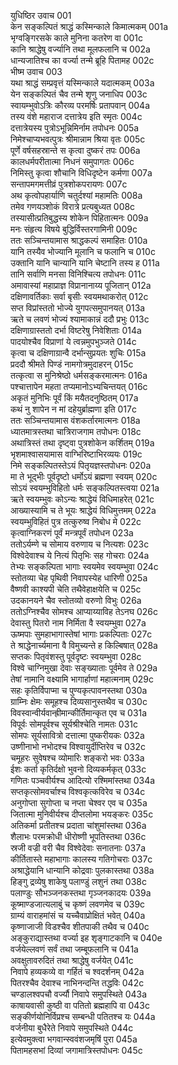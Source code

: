 युधिष्ठिर उवाच	001  
केन सङ्कल्पितं श्राद्धं कस्मिन्काले किमात्मकम्	001a  
भृग्वङ्गिरसके काले मुनिना कतरेण वा	001c  
कानि श्राद्धेषु वर्ज्यानि तथा मूलफलानि च	002a  
धान्यजातिश्च का वर्ज्या तन्मे ब्रूहि पितामह	002c  
भीष्म उवाच	003  
यथा श्राद्धं सम्प्रवृत्तं यस्मिन्काले यदात्मकम्	003a  
येन सङ्कल्पितं चैव तन्मे शृणु जनाधिप	003c  
स्वायम्भुवोऽत्रिः कौरव्य परमर्षिः प्रतापवान्	004a  
तस्य वंशे महाराज दत्तात्रेय इति स्मृतः	004c  
दत्तात्रेयस्य पुत्रोऽभून्निमिर्नाम तपोधनः	005a  
निमेश्चाप्यभवत्पुत्रः श्रीमान्नाम श्रिया वृतः	005c  
पूर्णे वर्षसहस्रान्ते स कृत्वा दुष्करं तपः	006a  
कालधर्मपरीतात्मा निधनं समुपागतः	006c  
निमिस्तु कृत्वा शौचानि विधिदृष्टेन कर्मणा	007a  
सन्तापमगमत्तीव्रं पुत्रशोकपरायणः	007c  
अथ कृत्वोपहार्याणि चतुर्दश्यां महामतिः	008a  
तमेव गणयञ्शोकं विरात्रे प्रत्यबुध्यत	008c  
तस्यासीत्प्रतिबुद्धस्य शोकेन पिहितात्मनः	009a  
मनः संहृत्य विषये बुद्धिर्विस्तरगामिनी	009c  
ततः सञ्चिन्तयामास श्राद्धकल्पं समाहितः	010a  
यानि तस्यैव भोज्यानि मूलानि च फलानि च	010c  
उक्तानि यानि चान्यानि यानि चेष्टानि तस्य ह	011a  
तानि सर्वाणि मनसा विनिश्चित्य तपोधनः	011c  
अमावास्यां महाप्राज्ञ विप्रानानाय्य पूजितान्	012a  
दक्षिणावर्तिकाः सर्वा बृसीः स्वयमथाकरोत्	012c  
सप्त विप्रांस्ततो भोज्ये युगपत्समुपानयत्	013a  
ऋते च लवणं भोज्यं श्यामाकान्नं ददौ प्रभुः	013c  
दक्षिणाग्रास्ततो दर्भा विष्टरेषु निवेशिताः	014a  
पादयोश्चैव विप्राणां ये त्वन्नमुपभुञ्जते	014c  
कृत्वा च दक्षिणाग्रान्वै दर्भान्सुप्रयतः शुचिः	015a  
प्रददौ श्रीमते पिण्डं नामगोत्रमुदाहरन्	015c  
तत्कृत्वा स मुनिश्रेष्ठो धर्मसङ्करमात्मनः	016a  
पश्चात्तापेन महता तप्यमानोऽभ्यचिन्तयत्	016c  
अकृतं मुनिभिः पूर्वं किं मयैतदनुष्ठितम्	017a  
कथं नु शापेन न मां दहेयुर्ब्राह्मणा इति	017c  
ततः सञ्चिन्तयामास वंशकर्तारमात्मनः	018a  
ध्यातमात्रस्तथा चात्रिराजगाम तपोधनः	018c  
अथात्रिस्तं तथा दृष्ट्वा पुत्रशोकेन कर्शितम्	019a  
भृशमाश्वासयामास वाग्भिरिष्टाभिरव्ययः	019c  
निमे सङ्कल्पितस्तेऽयं पितृयज्ञस्तपोधनः	020a  
मा ते भूद्भीः पूर्वदृष्टो धर्मोऽयं ब्रह्मणा स्वयम्	020c  
सोऽयं स्वयम्भुविहितो धर्मः सङ्कल्पितस्त्वया	021a  
ऋते स्वयम्भुवः कोऽन्यः श्राद्धेयं विधिमाहरेत्	021c  
आख्यास्यामि च ते भूयः श्राद्धेयं विधिमुत्तमम्	022a  
स्वयम्भुविहितं पुत्र तत्कुरुष्व निबोध मे	022c  
कृत्वाग्निकरणं पूर्वं मन्त्रपूर्वं तपोधन	023a  
ततोऽर्यम्णे च सोमाय वरुणाय च नित्यशः	023c  
विश्वेदेवाश्च ये नित्यं पितृभिः सह गोचराः	024a  
तेभ्यः सङ्कल्पिता भागाः स्वयमेव स्वयम्भुवा	024c  
स्तोतव्या चेह पृथिवी निवापस्येह धारिणी	025a  
वैष्णवी काश्यपी चेति तथैवेहाक्षयेति च	025c  
उदकानयने चैव स्तोतव्यो वरुणो विभुः	026a  
ततोऽग्निश्चैव सोमश्च आप्याय्याविह तेऽनघ	026c  
देवास्तु पितरो नाम निर्मिता वै स्वयम्भुवा	027a  
ऊष्मपाः सुमहाभागास्तेषां भागाः प्रकल्पिताः	027c  
ते श्राद्धेनार्च्यमाना वै विमुच्यन्ते ह किल्बिषात्	028a  
सप्तकः पितृवंशस्तु पूर्वदृष्टः स्वयम्भुवा	028c  
विश्वे चाग्निमुखा देवाः सङ्ख्याताः पूर्वमेव ते	029a  
तेषां नामानि वक्ष्यामि भागार्हाणां महात्मनाम्	029c  
सहः कृतिर्विपाप्मा च पुण्यकृत्पावनस्तथा	030a  
ग्राम्निः क्षेमः समूहश्च दिव्यसानुस्तथैव च	030c  
विवस्वान्वीर्यवान्ह्रीमान्कीर्तिमान्कृत एव च	031a  
विपूर्वः सोमपूर्वश्च सूर्यश्रीश्चेति नामतः	031c  
सोमपः सूर्यसावित्रो दत्तात्मा पुष्करीयकः	032a  
उष्णीनाभो नभोदश्च विश्वायुर्दीप्तिरेव च	032c  
चमूहरः सुवेषश्च व्योमारिः शङ्करो भवः	033a  
ईशः कर्ता कृतिर्दक्षो भुवनो दिव्यकर्मकृत्	033c  
गणितः पञ्चवीर्यश्च आदित्यो रश्मिमांस्तथा	034a  
सप्तकृत्सोमवर्चाश्च विश्वकृत्कविरेव च	034c  
अनुगोप्ता सुगोप्ता च नप्ता चेश्वर एव च	035a  
जितात्मा मुनिवीर्यश्च दीप्तलोमा भयङ्करः	035c  
अतिकर्मा प्रतीतश्च प्रदाता चांशुमांस्तथा	036a  
शैलाभः परमक्रोधी धीरोष्णी भूपतिस्तथा	036c  
स्रजी वज्री वरी चैव विश्वेदेवाः सनातनाः	037a  
कीर्तितास्ते महाभागाः कालस्य गतिगोचराः	037c  
अश्राद्धेयानि धान्यानि कोद्रवाः पुलकास्तथा	038a  
हिङ्गु द्रव्येषु शाकेषु पलाण्डुं लशुनं तथा	038c  
पलाण्डुः सौभञ्जनकस्तथा गृञ्जनकादयः	039a  
कूष्माण्डजात्यलाबुं च कृष्णं लवणमेव च	039c  
ग्राम्यं वाराहमांसं च यच्चैवाप्रोक्षितं भवेत्	040a  
कृष्णाजाजी विडश्चैव शीतपाकी तथैव च	040c  
अङ्कुराद्यास्तथा वर्ज्या इह शृङ्गाटकानि च	040e  
वर्जयेल्लवणं सर्वं तथा जम्बूफलानि च	041a  
अवक्षुतावरुदितं तथा श्राद्धेषु वर्जयेत्	041c  
निवापे हव्यकव्ये वा गर्हितं च श्वदर्शनम्	042a  
पितरश्चैव देवाश्च नाभिनन्दन्ति तद्धविः	042c  
चण्डालश्वपचौ वर्ज्यौ निवापे समुपस्थिते	043a  
काषायवासी कुष्ठी वा पतितो ब्रह्महापि वा	043c  
सङ्कीर्णयोनिर्विप्रश्च सम्बन्धी पतितश्च यः	044a  
वर्जनीया बुधैरेते निवापे समुपस्थिते	044c  
इत्येवमुक्त्वा भगवान्स्ववंशजमृषिं पुरा	045a  
पितामहसभां दिव्यां जगामात्रिस्तपोधनः	045c  
